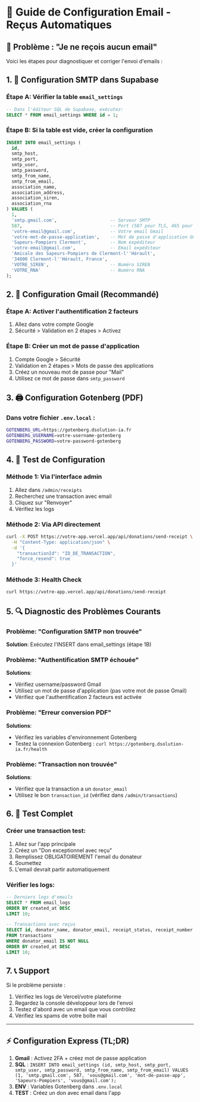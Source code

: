 # 📧 Guide de Configuration Email - Reçus Automatiques

## 🚨 Problème : "Je ne reçois aucun email"

Voici les étapes pour diagnostiquer et corriger l'envoi d'emails :

## 1. 🔧 Configuration SMTP dans Supabase

### Étape A: Vérifier la table `email_settings`
```sql
-- Dans l'éditeur SQL de Supabase, exécutez:
SELECT * FROM email_settings WHERE id = 1;
```

### Étape B: Si la table est vide, créer la configuration
```sql
INSERT INTO email_settings (
  id,
  smtp_host,
  smtp_port,
  smtp_user,
  smtp_password,
  smtp_from_name,
  smtp_from_email,
  association_name,
  association_address,
  association_siren,
  association_rna
) VALUES (
  1,
  'smtp.gmail.com',                    -- Serveur SMTP
  587,                                 -- Port (587 pour TLS, 465 pour SSL)
  'votre-email@gmail.com',             -- Votre email Gmail
  'votre-mot-de-passe-application',    -- Mot de passe d'application Gmail
  'Sapeurs-Pompiers Clermont',         -- Nom expéditeur
  'votre-email@gmail.com',             -- Email expéditeur
  'Amicale des Sapeurs-Pompiers de Clermont-l''Hérault',
  '34800 Clermont-l''Hérault, France',
  'VOTRE_SIREN',                       -- Numéro SIREN
  'VOTRE_RNA'                          -- Numéro RNA
);
```

## 2. 🔑 Configuration Gmail (Recommandé)

### Étape A: Activer l'authentification 2 facteurs
1. Allez dans votre compte Google
2. Sécurité > Validation en 2 étapes > Activez

### Étape B: Créer un mot de passe d'application
1. Compte Google > Sécurité
2. Validation en 2 étapes > Mots de passe des applications
3. Créez un nouveau mot de passe pour "Mail"
4. Utilisez ce mot de passe dans `smtp_password`

## 3. 🖨️ Configuration Gotenberg (PDF)

### Dans votre fichier `.env.local` :
```bash
GOTENBERG_URL=https://gotenberg.dsolution-ia.fr
GOTENBERG_USERNAME=votre-username-gotenberg
GOTENBERG_PASSWORD=votre-password-gotenberg
```

## 4. 🧪 Test de Configuration

### Méthode 1: Via l'interface admin
1. Allez dans `/admin/receipts`
2. Recherchez une transaction avec email
3. Cliquez sur "Renvoyer"
4. Vérifiez les logs

### Méthode 2: Via API directement
```bash
curl -X POST https://votre-app.vercel.app/api/donations/send-receipt \
  -H "Content-Type: application/json" \
  -d '{
    "transactionId": "ID_DE_TRANSACTION",
    "force_resend": true
  }'
```

### Méthode 3: Health Check
```bash
curl https://votre-app.vercel.app/api/donations/send-receipt
```

## 5. 🔍 Diagnostic des Problèmes Courants

### Problème: "Configuration SMTP non trouvée"
**Solution**: Exécutez l'INSERT dans email_settings (étape 1B)

### Problème: "Authentification SMTP échouée"
**Solutions**:
- Vérifiez username/password Gmail
- Utilisez un mot de passe d'application (pas votre mot de passe Gmail)
- Vérifiez que l'authentification 2 facteurs est activée

### Problème: "Erreur conversion PDF"
**Solutions**:
- Vérifiez les variables d'environnement Gotenberg
- Testez la connexion Gotenberg : `curl https://gotenberg.dsolution-ia.fr/health`

### Problème: "Transaction non trouvée"
**Solutions**:
- Vérifiez que la transaction a un `donator_email`
- Utilisez le bon `transaction_id` (vérifiez dans `/admin/transactions`)

## 6. 🚀 Test Complet

### Créer une transaction test:
1. Allez sur l'app principale
2. Créez un "Don exceptionnel avec reçu"
3. Remplissez OBLIGATOIREMENT l'email du donateur
4. Soumettez
5. L'email devrait partir automatiquement

### Vérifier les logs:
```sql
-- Derniers logs d'emails
SELECT * FROM email_logs 
ORDER BY created_at DESC 
LIMIT 10;

-- Transactions avec reçus
SELECT id, donator_name, donator_email, receipt_status, receipt_number
FROM transactions 
WHERE donator_email IS NOT NULL
ORDER BY created_at DESC
LIMIT 10;
```

## 7. 📞 Support

Si le problème persiste :
1. Vérifiez les logs de Vercel/votre plateforme
2. Regardez la console développeur lors de l'envoi
3. Testez d'abord avec un email que vous contrôlez
4. Vérifiez les spams de votre boîte mail

---

## ⚡ Configuration Express (TL;DR)

1. **Gmail** : Activez 2FA + créez mot de passe application
2. **SQL** : `INSERT INTO email_settings (id, smtp_host, smtp_port, smtp_user, smtp_password, smtp_from_name, smtp_from_email) VALUES (1, 'smtp.gmail.com', 587, 'vous@gmail.com', 'mot-de-passe-app', 'Sapeurs-Pompiers', 'vous@gmail.com');`  
3. **ENV** : Variables Gotenberg dans `.env.local`
4. **TEST** : Créez un don avec email dans l'app